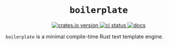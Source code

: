 <h1 align="center"><code>boilerplate</code></h1>

<div align="center">
  <a href="https://crates.io/crates/boilerplate">
    <img src="https://img.shields.io/crates/v/boilerplate.svg" alt="crates.io version">
  </a>
  <a href="https://github.com/casey/boilerplate/actions">
    <img src="https://github.com/casey/boilerplate/workflows/CI/badge.svg" alt="ci status">
  </a>
  <a href="https://docs.rs/boilerplate/latest/boilerplate/">
    <img src="https://img.shields.io/crates/v/boilerplate?color=blue&label=docs" alt="docs">
  </a>
</div>

`boilerplate` is a minimal compile-time Rust text template engine.

